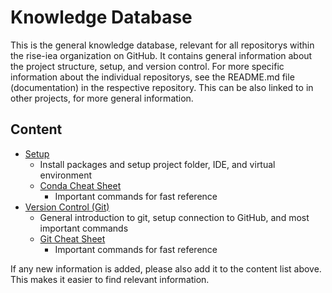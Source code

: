 # Knowledge Database

This is the general knowledge database, relevant for all repositorys within the rise-iea organization on GitHub. It contains general information about the project structure, setup, and version control. For more specific information about the individual repositorys, see the README.md file (documentation) in the respective repository. This can be also linked to in other projects, for more general information. 

## Content
- [Setup](Setup.md)
  - Install packages and setup project folder, IDE, and virtual environment
  - [Conda Cheat Sheet](Conda-Cheat-Sheet.md)
    - Important commands for fast reference
- [Version Control (Git)](Version-Control.md)
  - General introduction to git, setup connection to GitHub, and most important commands
  - [Git Cheat Sheet](Git-Cheat-Sheet.md)
    - Important commands for fast reference

If any new information is added, please also add it to the content list above. This makes it easier to find relevant information.

